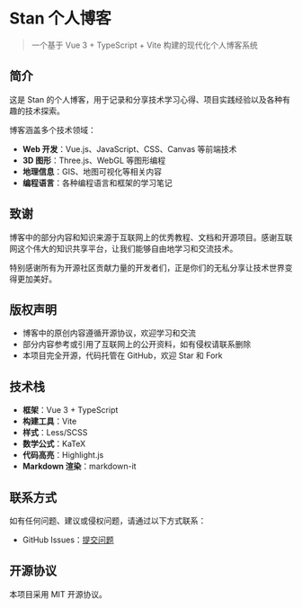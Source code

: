 # Stan 个人博客

> 一个基于 Vue 3 + TypeScript + Vite 构建的现代化个人博客系统

## 简介

这是 Stan 的个人博客，用于记录和分享技术学习心得、项目实践经验以及各种有趣的技术探索。

博客涵盖多个技术领域：
- **Web 开发**：Vue.js、JavaScript、CSS、Canvas 等前端技术
- **3D 图形**：Three.js、WebGL 等图形编程
- **地理信息**：GIS、地图可视化等相关内容
- **编程语言**：各种编程语言和框架的学习笔记

## 致谢

博客中的部分内容和知识来源于互联网上的优秀教程、文档和开源项目。感谢互联网这个伟大的知识共享平台，让我们能够自由地学习和交流技术。

特别感谢所有为开源社区贡献力量的开发者们，正是你们的无私分享让技术世界变得更加美好。

## 版权声明

- 博客中的原创内容遵循开源协议，欢迎学习和交流
- 部分内容参考或引用了互联网上的公开资料，如有侵权请联系删除
- 本项目完全开源，代码托管在 GitHub，欢迎 Star 和 Fork

## 技术栈

- **框架**：Vue 3 + TypeScript
- **构建工具**：Vite
- **样式**：Less/SCSS
- **数学公式**：KaTeX
- **代码高亮**：Highlight.js
- **Markdown 渲染**：markdown-it

## 联系方式

如有任何问题、建议或侵权问题，请通过以下方式联系：

- GitHub Issues：[提交问题](https://github.com/stanvvzz/stanvvzz.github.io/issues)

## 开源协议

本项目采用 MIT 开源协议。
